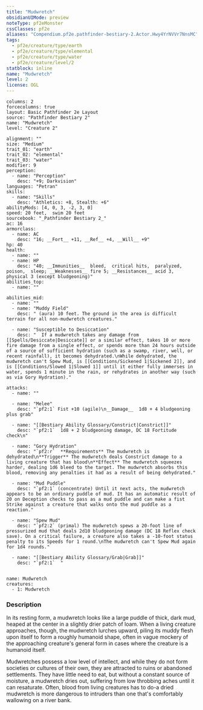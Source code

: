 ```yaml
---
title: "Mudwretch"
obsidianUIMode: preview
noteType: pf2eMonster
cssClasses: pf2e
aliases: "Compendium.pf2e.pathfinder-bestiary-2.Actor.Hwy4YrNVVr7NnsMC" 
tags:
  - pf2e/creature/type/earth
  - pf2e/creature/type/elemental
  - pf2e/creature/type/water
  - pf2e/creature/level/2
statblock: inline
name: "Mudwretch"
level: 2
license: OGL
---
```


```statblock
columns: 2
forcecolumns: true
layout: Basic Pathfinder 2e Layout
source: "Pathfinder Bestiary 2"
name: "Mudwretch"
level: "Creature 2"

alignment: ""
size: "Medium"
trait_01: "earth"
trait_02: "elemental"
trait_03: "water"
modifier: 9
perception:
  - name: "Perception"
    desc: "+9; Darkvision"
languages: "Petran"
skills:
  - name: "Skills"
    desc: "Athletics: +8, Stealth: +6"
abilityMods: [4, 0, 3, -2, 3, 0]
speed: 20 feet,  swim 20 feet
sourcebook: "_Pathfinder Bestiary 2_"
ac: 16
armorclass:
  - name: AC
    desc: "16; __Fort__ +11, __Ref__ +4, __Will__ +9"
hp: 40
health:
  - name: ""
  - name: HP
    desc: "40; __Immunities__  bleed,  critical hits,  paralyzed,  poison,  sleep; __Weaknesses__ fire 5; __Resistances__ acid 3, physical 3 (except bludgeoning)"
abilities_top:
  - name: ""

abilities_mid:
  - name: ""
  - name: "Muddy Field"
    desc: " (aura) 10 feet. The ground in the area is difficult terrain for all non-mudwretch creatures."

  - name: "Susceptible to Desiccation"
    desc: "  If a mudwretch takes any damage from [[Spells/Desiccate|Desiccate]] or a similar effect, takes 10 or more fire damage from a single effect, or spends more than 24 hours outside of a source of sufficient hydration (such as a swamp, river, well, or recent rainfall), it becomes dehydrated.\nWhile dehydrated, the mudwretch can't Spew Mud, is [[Conditions/Sickened 1|Sickened 2]], and is [[Conditions/Slowed 1|Slowed 1]] until it either fully immerses in water, spends 1 minute in the rain, or rehydrates in another way (such as via Gory Hydration)."

attacks:
  - name: ""

  - name: "Melee"
    desc: "`pf2:1` Fist +10 (agile)\n__Damage__  1d8 + 4 bludgeoning plus grab"

  - name: "[[Bestiary Ability Glossary/Constrict|Constrict]]"
    desc: "`pf2:1`  1d8 + 2 bludgeoning damage, DC 18 Fortitude check\n"

  - name: "Gory Hydration"
    desc: "`pf2:r`  **Requirements** The mudwretch is dehydrated\n**Trigger** The mudwretch deals Constrict damage to a living creature that has blood\n**Effect** The mudwretch squeezes harder, dealing 1d6 bleed to the target. The mudwretch absorbs this blood, removing any penalties it had as a result of being dehydrated."

  - name: "Mud Puddle"
    desc: "`pf2:1` (concentrate) Until it next acts, the mudwretch appears to be an ordinary puddle of mud. It has an automatic result of 20 on Deception checks to pass as a mud puddle and can make a fist Strike against a creature that walks onto the mud puddle as a reaction."

  - name: "Spew Mud"
    desc: "`pf2:2` (primal) The mudwretch spews a 20-foot line of pressurized mud that deals 2d10 bludgeoning damage (DC 18 Reflex check save). On a critical failure, a creature also takes a -10-foot status penalty to its Speeds for 1 round.\nThe mudwretch can't Spew Mud again for 1d4 rounds."

  - name: "[[Bestiary Ability Glossary/Grab|Grab]]"
    desc: "`pf2:1`  "
 
```

```encounter-table
name: Mudwretch
creatures:
  - 1: Mudwretch
```


### Description
In its resting form, a mudwretch looks like a large puddle of thick, dark mud, heaped at the center in a slightly drier patch of loam. When a living creature approaches, though, the mudwretch lurches upward, piling its muddy flesh upon itself to form a roughly humanoid shape, often in vague mockery of the approaching creature's general form in cases where the creature is a humanoid itself.

Mudwretches possess a low level of intellect, and while they do not form societies or cultures of their own, they are attracted to ruins or abandoned settlements. They have little need to eat, but without a constant source of moisture, a mudwretch dries out, suffering from low throbbing aches until it can resaturate. Often, blood from living creatures has to do-a dried mudwretch is more dangerous to intruders than one that's comfortably wallowing on a river bank.
